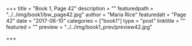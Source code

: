 +++
title = "Book 1, Page 42"
description = ""
featuredpath = "../../img/book1/bw_page42.jpg"
author = "Maria Rice"
featuredalt = "Page 42"
date = "2017-06-10"
categories = ["book1"]
type = "post"
linktitle = ""
featured = ""
preview = "../../img/book1_prev/preview42.jpg"

+++

